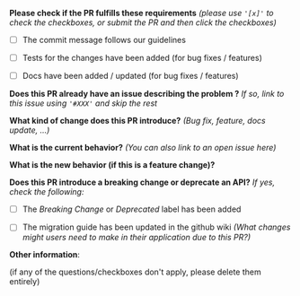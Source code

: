 **Please check if the PR fulfills these requirements** *(please use `'[x]'` to check the checkboxes, or submit the PR and then click the checkboxes)*
- [ ] The commit message follows our guidelines
- [ ] Tests for the changes have been added (for bug fixes / features)
- [ ] Docs have been added / updated (for bug fixes / features)


**Does this PR already have an issue describing the problem ?** *If so, link to this issue using `'#XXX'` and skip the rest*



**What kind of change does this PR introduce?** *(Bug fix, feature, docs update, ...)*



**What is the current behavior?** *(You can also link to an open issue here)*



**What is the new behavior (if this is a feature change)?**



**Does this PR introduce a breaking change or deprecate an API?** *If yes, check the following:*
- [ ] The *Breaking Change* or *Deprecated* label has been added
- [ ] The migration guide has been updated in the github wiki *(What changes might users need to make in their application due to this PR?)*


**Other information**:

(if any of the questions/checkboxes don't apply, please delete them entirely)
